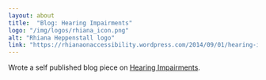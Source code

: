 ```yaml
---
layout: about
title:  "Blog: Hearing Impairments"
logo: "/img/logos/rhiana_icon.png"
alt: "Rhiana Heppenstall logo"
link: "https://rhianaonaccessibility.wordpress.com/2014/09/01/hearing-impairments/"
---
```


Wrote a self published blog piece on [Hearing Impairments](/publications/#a11y-04-2014).
